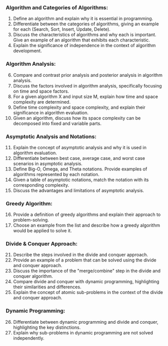### Algorithm and Categories of Algorithms:
1. Define an algorithm and explain why it is essential in programming.
2. Differentiate between the categories of algorithms, giving an example for each (Search, Sort, Insert, Update, Delete).
3. Discuss the characteristics of algorithms and why each is important. Give an example of an algorithm that exhibits each characteristic.
4. Explain the significance of independence in the context of algorithm development.

### Algorithm Analysis:
6. Compare and contrast prior analysis and posterior analysis in algorithm analysis.
7. Discuss the factors involved in algorithm analysis, specifically focusing on time and space factors.
8. For a given algorithm X and input size M, explain how time and space complexity are determined. 
9. Define time complexity and space complexity, and explain their significance in algorithm evaluation.
10. Given an algorithm, discuss how its space complexity can be decomposed into fixed and variable parts.

### Asymptotic Analysis and Notations:
11. Explain the concept of asymptotic analysis and why it is used in algorithm evaluation.
12. Differentiate between best case, average case, and worst case scenarios in asymptotic analysis.
13. Define Big-O, Omega, and Theta notations. Provide examples of algorithms represented by each notation.
14. Given a table of asymptotic notations, match the notation with its corresponding complexity.
15. Discuss the advantages and limitations of asymptotic analysis.

### Greedy Algorithm:
16. Provide a definition of greedy algorithms and explain their approach to problem-solving.
17. Choose an example from the list and describe how a greedy algorithm would be applied to solve it.
### Divide & Conquer Approach:
21. Describe the steps involved in the divide and conquer approach.
22. Provide an example of a problem that can be solved using the divide and conquer approach.
23. Discuss the importance of the "merge/combine" step in the divide and conquer algorithm.
24. Compare divide and conquer with dynamic programming, highlighting their similarities and differences.
25. Explain the concept of atomic sub-problems in the context of the divide and conquer approach.

### Dynamic Programming:
26. Differentiate between dynamic programming and divide and conquer, highlighting the key distinctions.
27. Explain why sub-problems in dynamic programming are not solved independently.